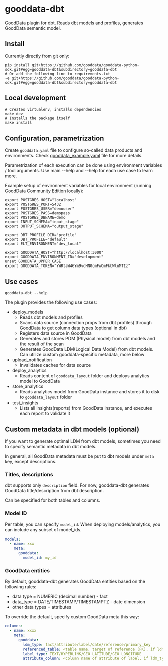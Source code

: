 # gooddata-dbt
GoodData plugin for dbt. Reads dbt models and profiles, generates GoodData semantic model.

## Install

Currently directly from git only:
```shell
pip install git+https://github.com/gooddata/gooddata-python-sdk.git#egg=gooddata-dbt&subdirectory=gooddata-dbt
# Or add the following line to requirements.txt
-e git+https://github.com/gooddata/gooddata-python-sdk.git#egg=gooddata-dbt&subdirectory=gooddata-dbt
```

## Local development
```shell
# Creates virtualenv, installs dependencies
make dev
# Installs the package itself
make install
```

## Configuration, parametrization
Create `gooddata.yaml` file to configure so-called data products and environments.
Check [gooddata_example.yaml](gooddata_example.yaml) file for more details.

Parametrization of each execution can be done using environment variables / tool arguments.
Use main --help and --help for each use case to learn more.

Example setup of environment variables for local environment (running GoodData Community Edition locally):
```shell
export POSTGRES_HOST="localhost"
export POSTGRES_PORT=5432
export POSTGRES_USER="demouser"
export POSTGRES_PASS=demopass
export POSTGRES_DBNAME=demo
export INPUT_SCHEMA="input_stage"
export OUTPUT_SCHEMA="output_stage"

export DBT_PROFILE_DIR="profile"
export DBT_PROFILE="default"
export ELT_ENVIRONMENT="dev_local"

export GOODDATA_HOST="http://localhost:3000"
export GOODDATA_ENVIRONMENT_ID="development"
unset GOODDATA_UPPER_CASE
export GOODDATA_TOKEN="YWRtaW46Ym9vdHN0cmFwOmFkbWluMTIz"
```

## Use cases
```shell
gooddata-dbt --help
```
The plugin provides the following use cases:
- deploy_models
  - Reads dbt models and profiles
  - Scans data source (connection props from dbt profiles) through GoodData to get column data types (optional in dbt)
  - Registers data source in GoodData
  - Generates and stores PDM (Physical model) from dbt models and the result of the scan
  - Generates GoodData LDM(Logical Data Model) from dbt models. Can utilize custom gooddata-specific metadata, more below
- upload_notification
  - Invalidates caches for data source
- deploy_analytics
  - Reads content of `gooddata_layout` folder and deploys analytics model to GoodData
- store_analytics
  - Reads analytics model from GoodData instance and stores it to disk to `gooddata_layout` folder
- test_insights
  - Lists all insights(reports) from GoodData instance, and executes each report to validate it

## Custom metadata in dbt models (optional)
If you want to generate optimal LDM from dbt models, sometimes you need to specify semantic metadata in dbt models.

In general, all GoodData metadata must be put to dbt models under `meta` key, except descriptions.

### Titles, descriptions
dbt supports only `description` field. For now, gooddata-dbt generates GoodData title/description from dbt description.

Can be specified for both tables and columns.

### Model ID
Per table, you can specify `model_id`. When deploying models/analytics, you can include any subset of model_ids.
```yaml
models:
  - name: xxx
    meta:
      gooddata:
        model_id: my_id
```

### GoodData entities
By default, gooddata-dbt generates GoodData entities based on the following rules:
- data type = NUMERIC (decimal number) - fact
- data_type = DATE/TIMESTAMP/TIMESTAMPTZ - date dimension
- other data types = attributes

To override the default, specify custom GoodData meta this way:
```yaml
columns:
  - name: xxxx
    meta:
      gooddata:
        ldm_type: fact/attribute/label/date/reference/primary_key
        referenced_table: <table name, target of reference (FK), if ldm_type=reference>
        label_type: TEXT/HYPERLINK/GEO_LATITUDE/GEO_LONGITUDE
        attribute_column: <column name of attribute of label, if ldm_type=label>
```
